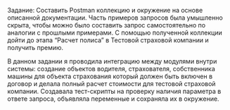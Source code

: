 Задание:
Составить Postman коллекцию и окружение на основе описанной документации. Часть примеров запросов была умышленно скрыта, чтобы можно было составить запрос самостоятельно по аналогии с прошлыми примерами. С помощью полученной коллекции дойти до этапа “Расчет полиса” в Тестовой страховой компании и получить премию.

В данном задании я проводила интеграцию между модулями внутри системы: создание объектов водителя, страхователя, собственника машины для объекта страхования который должен быть включен в договор и делала полный расчет стоимости для тестовой страховой компании. Создавала тест-скрипты на проверку наличия параметра в ответе запроса, объявляла переменные и сохраняла их в окружение.

